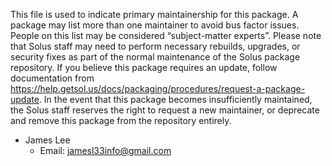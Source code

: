 This file is used to indicate primary maintainership for this package. A package may list more than one maintainer to avoid bus factor issues. People on this list may be considered “subject-matter experts”. Please note that Solus staff may need to perform necessary rebuilds, upgrades, or security fixes as part of the normal maintenance of the Solus package repository. If you believe this package requires an update, follow documentation from https://help.getsol.us/docs/packaging/procedures/request-a-package-update. In the event that this package becomes insufficiently maintained, the Solus staff reserves the right to request a new maintainer, or deprecate and remove this package from the repository entirely.

- James Lee
  - Email: jamesl33info@gmail.com
